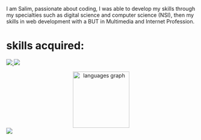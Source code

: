 <p>I am Salim, passionate about coding, I was able to develop my skills through my specialties such as digital science and computer science (NSI), then my skills in web development with a BUT in Multimedia and Internet Profession.</p>

<h1>skills acquired:</h1>
<p align="left">
  <a href="https://github.com/Syloww">
    <img src="https://skillicons.dev/icons?i=css,html,js,py,php" />
  </a>
  <a href="https://github.com/Syloww">
    <img src="https://skillicons.dev/icons?i=vscode,wordpress,robloxstudio" />
  </a>
</p>

<div align="center">
  <img src="https://github-readme-stats.vercel.app/api/top-langs?username=syloww&locale=en&hide_title=false&layout=compact&card_width=320&langs_count=5&theme=dracula&hide_border=false&order=2" height="150" alt="languages graph"  />
</div>

<a href="https://visitcount.itsvg.in">
  <img src="https://visitcount.itsvg.in/api?id=syloww&label=Profile%20Views&color=12&icon=0&pretty=true" />
</a>

